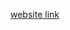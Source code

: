 [website link](https://www.google.com/search?q=localhost%2Fproject&rlz=1C1ONGR_enIN1083IN1083&oq=localhost%2FPr&gs_lcrp=EgZjaHJvbWUqBwgCEAAYgAQyBggAEEUYOjIGCAEQRRg5MgcIAhAAGIAEMgcIAxAAGIAEMgcIBBAAGIAE0gEINjk4NWowajeoAgCwAgA&sourceid=chrome&ie=UTF-8)

